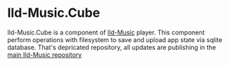 # Ild-Music.Cube
Ild-Music.Cube is a component of [Ild-Music](https://github.com/ggghosthat/Ild-Music) player.
This component perform operations with filesystem to save and upload app state via sqlite database.
That's depricated repository, all updates are publishing in the [main Ild-Music repository](https://github.com/ggghosthat/Ild-Music)
